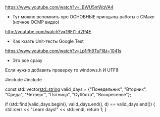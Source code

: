 https://www.youtube.com/watch?v=_BWU5mWqVA4
- Тут можно вспомнить про ОСНОВНЫЕ принцыпы работы с СМаке (ночное ОСМР видео)

http://youtube.com/watch?v=16FI1-d2P4E
- Как юзать Unit-тесты Google Test

https://www.youtube.com/watch?v=Lp1ifh9TuFI&t=1041s
- Это все сразу

Если нужно добавить проверку то
windows.h И UTF8

#include <vector>
#include <algorithm>

const std::vector<std::string> valid_days = {"Понедельник", "Вторник", "Среда", "Четверг", "Пятница", "Суббота", "Воскресенье"};

if (std::find(valid_days.begin(), valid_days.end(), d) == valid_days.end()) {
    std::cerr << "Learn days!" << std::endl;
    return 1;
}